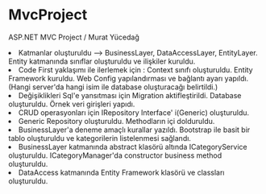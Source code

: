 # MvcProject
ASP.NET MVC Project / Murat Yücedağ
<li> Katmanlar oluşturuldu --> BusinessLayer, DataAccessLayer, EntityLayer. Entity katmanında sınıflar oluşturuldu ve ilişkiler kuruldu.</li>
<li> Code First yaklaşımı ile ilerlemek için : Context sınıfı oluşturuldu. Entity Framework kuruldu. Web Config yapılandırması ve bağlantı ayarı yapıldı.(Hangi server'da hangi isim ile database oluşturacağı belirtildi.) </li>
<li> Değişiklikleri Sql'e yansıtması için Migration aktifleştirildi. Database oluşturuldu. Örnek veri girişleri yapıdı. </li>
<li> CRUD operasyonları için IRepository Interface' i(Generic) oluşturuldu.</li>
<li>Generic Repository oluşturuldu. Methodların içi dolduruldu.</li>

<li> BusinessLayer'a deneme amaçlı kurallar yazıldı. Bootstrap ile basit bir tablo oluşturuldu ve kategorilerin listelenmesi sağlandı.</li>
<li> BusinessLayer katmanında abstract klasörü altında ICategoryService oluşturuldu. ICategoryManager'da constructor business method oluşturuldu. </li>
<li> DataAccess katmanında Entity Framework klasörü ve classları oluşturuldu.</li>
